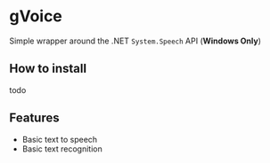 gVoice
================

Simple wrapper around the .NET `System.Speech` API (**Windows Only**)

## How to install
todo
## Features
- Basic text to speech
- Basic text recognition